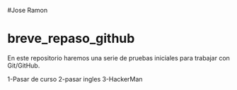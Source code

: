 #Jose Ramon
# breve_repaso_github
En este repositorio haremos una serie de pruebas iniciales para trabajar con Git/GitHub.

1-Pasar de curso
2-pasar ingles
3-HackerMan
